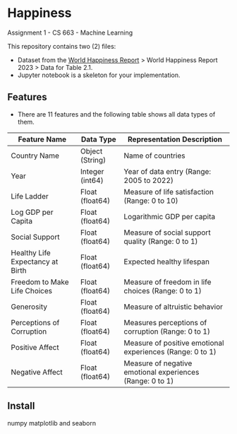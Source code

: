 # Happiness

Assignment 1 - CS 663 - Machine Learning

This repository contains two (2) files:
* Dataset from the [World Happiness Report](https://worldhappiness.report/data/) > World Happiness Report 2023 > Data for Table 2.1.
* Jupyter notebook is a skeleton for your implementation.

## Features

* There are 11 features and the following table shows all data types of them.
  
| Feature Name                       | Data Type       | Representation Description                           |
|------------------------------------|-----------------|-----------------------------------------------------|
| Country Name                       | Object (String) | Name of countries                                  |
| Year                               | Integer (int64) | Year of data entry (Range: 2005 to 2022)            |
| Life Ladder                        | Float (float64) | Measure of life satisfaction (Range: 0 to 10) |
| Log GDP per Capita                 | Float (float64) | Logarithmic GDP per capita    |
| Social Support                     | Float (float64) | Measure of social support quality (Range: 0 to 1) |
| Healthy Life Expectancy at Birth   | Float (float64) | Expected healthy lifespan     |
| Freedom to Make Life Choices       | Float (float64) | Measure of freedom in life choices (Range: 0 to 1)|
| Generosity                         | Float (float64) | Measure of altruistic behavior|
| Perceptions of Corruption          | Float (float64) | Measures perceptions of corruption (Range: 0 to 1) |
| Positive Affect                    | Float (float64) | Measure of positive emotional experiences (Range: 0 to 1)|
| Negative Affect                    | Float (float64) | Measure of negative emotional experiences (Range: 0 to 1)|

## Install

numpy matplotlib and seaborn
 
